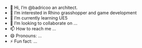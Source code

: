 - 👋 Hi, I’m @badricoo an architect.
- 👀 I’m interested in  Rhino grasshopper and game development
- 🌱 I’m currently learning UE5
- 💞️ I’m looking to collaborate on ...
- 📫 How to reach me ...
- 😄 Pronouns: ...
- ⚡ Fun fact: ...

<!---
badricoo/badricoo is a ✨ special ✨ repository because its `README.md` (this file) appears on your GitHub profile.
You can click the Preview link to take a look at your changes.
--->
